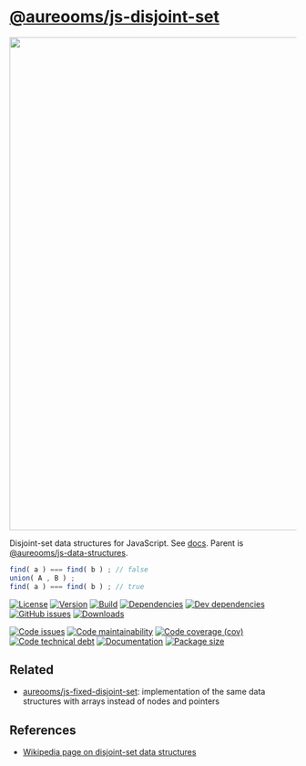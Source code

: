 [@aureooms/js-disjoint-set](https://aureooms.github.io/js-disjoint-set)
==

<img src="https://upload.wikimedia.org/wikipedia/commons/8/89/Disjuct-sets.svg" width="864">

Disjoint-set data structures for JavaScript.
See [docs](https://aureooms.github.io/js-disjoint-set).
Parent is
[@aureooms/js-data-structures](https://github.com/aureooms/js-data-structures).

```js
find( a ) === find( b ) ; // false
union( A , B ) ;
find( a ) === find( b ) ; // true
```

[![License](https://img.shields.io/github/license/aureooms/js-disjoint-set.svg)](https://raw.githubusercontent.com/aureooms/js-disjoint-set/master/LICENSE)
[![Version](https://img.shields.io/npm/v/@aureooms/js-disjoint-set.svg)](https://www.npmjs.org/package/@aureooms/js-disjoint-set)
[![Build](https://img.shields.io/travis/aureooms/js-disjoint-set/master.svg)](https://travis-ci.org/aureooms/js-disjoint-set/branches)
[![Dependencies](https://img.shields.io/david/aureooms/js-disjoint-set.svg)](https://david-dm.org/aureooms/js-disjoint-set)
[![Dev dependencies](https://img.shields.io/david/dev/aureooms/js-disjoint-set.svg)](https://david-dm.org/aureooms/js-disjoint-set?type=dev)
[![GitHub issues](https://img.shields.io/github/issues/aureooms/js-disjoint-set.svg)](https://github.com/aureooms/js-disjoint-set/issues)
[![Downloads](https://img.shields.io/npm/dm/@aureooms/js-disjoint-set.svg)](https://www.npmjs.org/package/@aureooms/js-disjoint-set)

[![Code issues](https://img.shields.io/codeclimate/issues/aureooms/js-disjoint-set.svg)](https://codeclimate.com/github/aureooms/js-disjoint-set/issues)
[![Code maintainability](https://img.shields.io/codeclimate/maintainability/aureooms/js-disjoint-set.svg)](https://codeclimate.com/github/aureooms/js-disjoint-set/trends/churn)
[![Code coverage (cov)](https://img.shields.io/codecov/c/gh/aureooms/js-disjoint-set/master.svg)](https://codecov.io/gh/aureooms/js-disjoint-set)
[![Code technical debt](https://img.shields.io/codeclimate/tech-debt/aureooms/js-disjoint-set.svg)](https://codeclimate.com/github/aureooms/js-disjoint-set/trends/technical_debt)
[![Documentation](https://aureooms.github.io/js-disjoint-set/badge.svg)](https://aureooms.github.io/js-disjoint-set/source.html)
[![Package size](https://img.shields.io/bundlephobia/minzip/@aureooms/js-disjoint-set)](https://bundlephobia.com/result?p=@aureooms/js-disjoint-set)

## Related

  - [aureooms/js-fixed-disjoint-set](https://github.com/aureooms/js-fixed-disjoint-set):
    implementation of the same data structures with arrays instead of nodes and pointers

## References

  - [Wikipedia page on disjoint-set data structures](https://en.wikipedia.org/wiki/Disjoint-set_data_structure)
